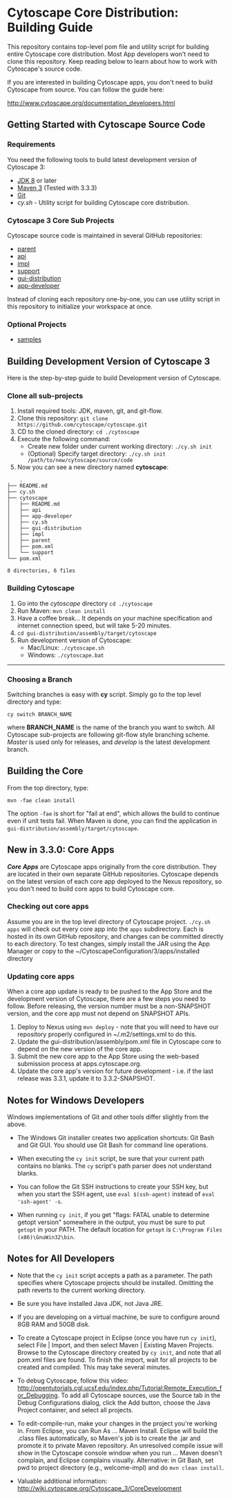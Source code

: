 # Cytoscape Core Distribution: Building Guide

This repository contains top-level pom file and utility script for building entire Cytoscape core distribution.  Most App developers won't need to clone this repository.  Keep reading below to learn about how to work with Cytoscape's source code.

If you are interested in building Cytoscape apps, you don't need to build Cytoscape from source.  You can follow the guide here:

http://www.cytoscape.org/documentation_developers.html


## Getting Started with Cytoscape Source Code


### Requirements

You need the following tools to build latest development version of Cytoscape 3:

* [JDK 8](http://www.oracle.com/technetwork/java/javase/downloads/jdk8-downloads-2133151.html) or later
* [Maven 3](https://maven.apache.org/) (Tested with 3.3.3)
* [Git](https://git-scm.com/)
* _cy.sh_ - Utility script for building Cytoscape core distribution. 

### Cytoscape 3 Core Sub Projects
Cytoscape source code is maintained in several GitHub repositories:

* [parent](https://github.com/cytoscape/cytoscape-parent)
* [api](https://github.com/cytoscape/cytoscape-api)
* [impl](https://github.com/cytoscape/cytoscape-impl)
* [support](https://github.com/cytoscape/cytoscape-support)
* [gui-distribution](https://github.com/cytoscape/cytoscape-gui-distribution)
* [app-developer](https://github.com/cytoscape/cytoscape-app-developers)

Instead of cloning each repository one-by-one, you can use utility script in this repository to initialize your workspace at once.

### Optional Projects
* [samples](https://github.com/cytoscape/cytoscape-samples)

## Building Development Version of Cytoscape 3
Here is the step-by-step guide to build Development version of Cytoscape.


### Clone all sub-projects
1. Install required tools: JDK, maven, git, and git-flow.
1. Clone this repository: ```git clone https://github.com/cytoscape/cytoscape.git```
1. CD to the cloned directory: ```cd ./cytoscape```
1. Execute the following command: 
    - Create new folder under current working directory: ```./cy.sh init```
    - (Optional) Specify target directory: ```./cy.sh init /path/to/new/cytoscape/source/code```
1. Now you can see a new directory named **cytoscape**:

```
    .
├── README.md
├── cy.sh
├── cytoscape
│   ├── README.md
│   ├── api
│   ├── app-developer
│   ├── cy.sh
│   ├── gui-distribution
│   ├── impl
│   ├── parent
│   ├── pom.xml
│   └── support
└── pom.xml

8 directories, 6 files
```

### Building Cytoscape
1. Go into the _cytoscape_ directory ```cd ./cytoscape```
1. Run Maven: ```mvn clean install```
1. Have a coffee break...  It depends on your machine specification and internet connection speed, but will take 5-20 minutes. 
1. ```cd gui-distribution/assembly/target/cytoscape```
1. Run development version of Cytoscape: 
   - Mac/Linux: ```./cytoscape.sh```
   - Windows: ```./cytoscape.bat```

---

### Choosing a Branch
Switching branches is easy with **cy** script.  Simply go to the top level directory and type:

```
cy switch BRANCH_NAME
```

where **BRANCH_NAME** is the name of the branch you want to switch.  All Cytoscape sub-projects are following git-flow style branching scheme.  *Master* is used only for releases, and *develop* is the latest development branch.

## Building the Core
From the top directory, type:
```
mvn -fae clean install
```

The option `-fae` is short for "fail at end", which allows the build to continue even if unit tests fail.  When Maven
is done, you can find the application in `gui-distribution/assembly/target/cytoscape`.

## New in 3.3.0: Core Apps
___Core Apps___ are Cytoscape apps originally from the core distribution.  They are located in their own separate GitHub repositories. Cytoscape depends on the latest version of each core app deployed to the Nexus repository, so you don't need to build core apps to build Cytoscape core.

### Checking out core apps
Assume you are in the top level directory of Cytoscape project. ```./cy.sh apps``` will check out every core app into the ```apps``` subdirectory. Each is hosted in its own GitHub repository, and changes can be committed directly to each directory. To test changes, simply install the JAR using the App Manager or copy to the ~/CytoscapeConfiguration/3/apps/installed directory

### Updating core apps
When a core app update is ready to be pushed to the App Store and the development version of Cytoscape, there are a few steps you need to follow. Before releasing, the version number must be a non-SNAPSHOT version, and the core app must not depend on SNAPSHOT APIs.

1. Deploy to Nexus using ```mvn deploy``` - note that you will need to have our repository properly configured in ~/.m2/settings.xml to do this.
1. Update the gui-distribution/assembly/pom.xml file in Cytoscape core to depend on the new version of the core app.
1. Submit the new core app to the App Store using the web-based submission process at apps.cytoscape.org.
1. Update the core app's version for future development - i.e. if the last release was 3.3.1, update it to 3.3.2-SNAPSHOT.

## Notes for Windows Developers
Windows implementations of Git and other tools differ slightly from the above.

* The Windows Git installer creates two application shortcuts: Git Bash and Git GUI. You should use Git Bash for command line operations.
 
* When executing the `cy init` script, be sure that your current path contains no blanks. The `cy` script's path parser does not understand blanks.

* You can follow the Git SSH instructions to create your SSH key, but when you start the SSH agent, use `eval $(ssh-agent)` instead of `eval 'ssh-agent' -s`.

* When running `cy init`, if you get "flags: FATAL unable to determine getopt version" somewhere in the output, you must be sure to put `getopt` in your PATH. The default location for `getopt` is `C:\Program Files (x86)\GnuWin32\bin`.

## Notes for All Developers

* Note that the `cy init` script accepts a path as a parameter. The path specifies where Cytoscape projects should be installed. Omitting the path reverts to the current working directory.

* Be sure you have installed Java JDK, not Java JRE.

* If you are developing on a virtual machine, be sure to configure around 8GB RAM and 50GB disk.

* To create a Cytoscape project in Eclipse (once you have run `cy init`), select File | Import, and then select Maven | Existing Maven Projects. Browse to the Cytoscape directory created by `cy init`, and note that all pom.xml files are found. To finish the import, wait for all projects to be created and compiled. This may take several minutes.

* To debug Cytoscape, follow this video: http://opentutorials.cgl.ucsf.edu/index.php/Tutorial:Remote_Execution_for_Debugging. To add all Cytoscape sources, use the Source tab in the Debug Configurations dialog, click the Add button, choose the Java Project container, and select all projects.

* To edit-compile-run, make your changes in the project you're working in. From Eclipse, you can Run As ... Maven Install. Eclipse will build the .class files automatically, so Maven's job is to create the .jar and promote it to private Maven repository. An unresolved compile issue will show in the Cytoscape console window when you run ... Maven doesn't complain, and Eclipse complains visually. Alternative: in Git Bash, set pwd to project directory (e.g., welcome-impl) and do `mvn clean install`.

* Valuable additional information: http://wiki.cytoscape.org/Cytoscape_3/CoreDevelopment




